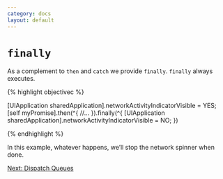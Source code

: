 ```yaml
---
category: docs
layout: default
---
```


# `finally`

As a complement to `then` and `catch` we provide `finally`. `finally` always executes.

{% highlight objectivec %}

[UIApplication sharedApplication].networkActivityIndicatorVisible = YES;
[self myPromise].then(^{
    //…
}).finally(^{
    [UIApplication sharedApplication].networkActivityIndicatorVisible = NO;
})

{% endhighlight %}

In this example, whatever happens, we’ll stop the network spinner when done.

<div><a class="pagination" href="/dispatch-queues">Next: Dispatch Queues</a></div>

